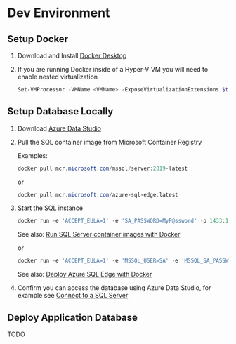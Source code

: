 # Dev Environment

## Setup Docker

1. Download and Install [Docker Desktop](https://www.docker.com/products/docker-desktop)
2. If you are running Docker inside of a Hyper-V VM you will need to enable nested virtualization

    ```powershell
    Set-VMProcessor -VMName <VMName> -ExposeVirtualizationExtensions $true
    ```

## Setup Database Locally

1. Download [Azure Data Studio](https://docs.microsoft.com/en-us/sql/azure-data-studio/download-azure-data-studio?view=sql-server-ver15#download-azure-data-studio)
2. Pull the SQL container image from Microsoft Container Registry

    Examples:

    ```powershell
    docker pull mcr.microsoft.com/mssql/server:2019-latest
    ```

    or

    ```powershell
    docker pull mcr.microsoft.com/azure-sql-edge:latest
    ```

3. Start the SQL instance

    ```powershell
    docker run -e 'ACCEPT_EULA=1' -e 'SA_PASSWORD=MyP@ssword' -p 1433:1433 --name sql2019 -h sql2019 -d mcr.microsoft.com/mssql/server:2019-latest
    ```

    See also: [Run SQL Server container images with Docker](https://docs.microsoft.com/en-us/sql/linux/quickstart-install-connect-docker?view=sql-server-ver15&pivots=cs1-powershell)

    or

    ```powershell
    docker run -e 'ACCEPT_EULA=1' -e 'MSSQL_USER=SA' -e 'MSSQL_SA_PASSWORD=MyP@ssword' -e 'MSSQL_PID=Developer' -p 1433:1433 --name azuresqledge -d mcr.microsoft.com/azure-sql-edge
    ```

    See also: [Deploy Azure SQL Edge with Docker](https://docs.microsoft.com/en-us/azure/azure-sql-edge/disconnected-deployment)

4. Confirm you can access the database using Azure Data Studio, for example see [Connect to a SQL Server](https://docs.microsoft.com/en-us/sql/azure-data-studio/quickstart-sql-server?view=sql-server-ver15#connect-to-a-sql-server)

## Deploy Application Database

TODO
